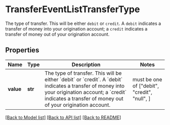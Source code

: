 # TransferEventListTransferType

The type of transfer. This will be either `debit` or `credit`.  A `debit` indicates a transfer of money into your origination account; a `credit` indicates a transfer of money out of your origination account.

## Properties
Name | Type | Description | Notes
------------ | ------------- | ------------- | -------------
**value** | **str** | The type of transfer. This will be either &#x60;debit&#x60; or &#x60;credit&#x60;.  A &#x60;debit&#x60; indicates a transfer of money into your origination account; a &#x60;credit&#x60; indicates a transfer of money out of your origination account. |  must be one of ["debit", "credit", "null", ]

[[Back to Model list]](../README.md#documentation-for-models) [[Back to API list]](../README.md#documentation-for-api-endpoints) [[Back to README]](../README.md)


